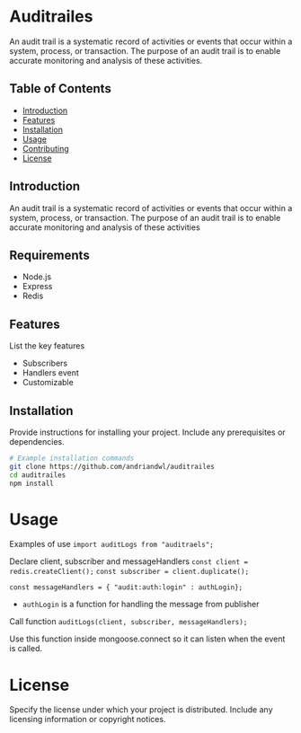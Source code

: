 # Auditrailes

An audit trail is a systematic record of activities or events that occur within a system, process, or transaction. The purpose of an audit trail is to enable accurate monitoring and analysis of these activities.

## Table of Contents

- [Introduction](#introduction)
- [Features](#features)
- [Installation](#installation)
- [Usage](#usage)
- [Contributing](#contributing)
- [License](#license)

## Introduction

An audit trail is a systematic record of activities or events that occur within a system, process, or transaction. The purpose of an audit trail is to enable accurate monitoring and analysis of these activities

## Requirements

- Node.js
- Express
- Redis

## Features

List the key features

- Subscribers
- Handlers event
- Customizable

## Installation

Provide instructions for installing your project. Include any prerequisites or dependencies.

```bash
# Example installation commands
git clone https://github.com/andriandwl/auditrailes
cd auditrailes
npm install

```

# Usage

Examples of use
`import auditLogs from "auditraels";`

Declare client, subscriber and messageHandlers
`const client = redis.createClient();`
`const subscriber = client.duplicate();`

`const messageHandlers = { "audit:auth:login" : authLogin};`

- `authLogin` is a function for handling the message from publisher

Call function
`auditLogs(client, subscriber, messageHandlers);`

Use this function inside mongoose.connect so it can listen when the event is called.

# License

Specify the license under which your project is distributed. Include any licensing information or copyright notices.
